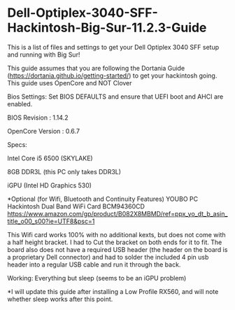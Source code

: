 # Dell-Optiplex-3040-SFF-Hackintosh-Big-Sur-11.2.3-Guide
This is a list of files and settings to get your Dell Optiplex 3040 SFF setup and running with Big Sur!


This guide assumes that you are following the Dortania Guide (https://dortania.github.io/getting-started/) to get your hackintosh going. This guide uses OpenCore and NOT Clover


Bios Settings: Set BIOS DEFAULTS and ensure that UEFI boot and AHCI are enabled.

BIOS Revision : 1.14.2

OpenCore Version : 0.6.7

Specs:

Intel Core i5 6500 (SKYLAKE)

8GB DDR3L (this PC only takes DDR3L) 

iGPU (Intel HD Graphics 530)





*Optional (for Wifi, Bluetooth and Continuity Features)
YOUBO PC Hackintosh Dual Band WiFi Card BCM94360CD 
https://www.amazon.com/gp/product/B082X8MBMD/ref=ppx_yo_dt_b_asin_title_o00_s00?ie=UTF8&psc=1

This Wifi card works 100% with no additional kexts, but does not come with a half height bracket. I had to Cut the bracket on both ends for it to fit. The board also does not have a required USB header (the header on the board is a proprietary Dell connector) and had to solder the included 4 pin usb header into a regular USB cable and run it through the back.

Working:
Everything but sleep (seems to be an iGPU problem)

*I will update this guide after installing a Low Profile RX560, and will note whether sleep works after this point. 




